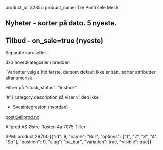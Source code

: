 product_id: 32855
product_name: Tre Ponti sele Mesh

Nyheter - sorter på dato. 5 nyeste.
 - 
Tilbud - on_sale=true (nyeste) 
 -  
 Separate karuseller.

3x3 hovedkategorier i bredden


-Varianter
velg alltid første, dersom default ikke er satt.
sorter attributter alfanumerisk

Filtrer	på "stock_status": "instock".

'#' i category.description så viser vi den ikke

- Sveaintegrasjon (hvordan)


post@allprod.no

Allprod AS
Østre Rosten 4a
7075 Tiller 



SPM: 
product 29700
[{"id": 9, "name": "Bur", "options": ["1", "2", "3", "4", "Str"], "position": 0, "slug": "pa_bur", "variation": true, "visible": true}]